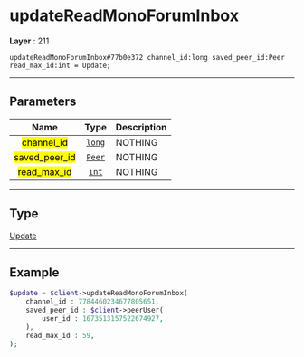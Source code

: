 # updateReadMonoForumInbox

**Layer** : 211

```tl
updateReadMonoForumInbox#77b0e372 channel_id:long saved_peer_id:Peer read_max_id:int = Update;
```

---

## Parameters

| Name | Type | Description |
| :---: | :---: | :--- |
| <mark>channel_id</mark> | [`long`](type/long) | NOTHING |
| <mark>saved_peer_id</mark> | [`Peer`](type/Peer) | NOTHING |
| <mark>read_max_id</mark> | [`int`](type/int) | NOTHING |

---

## Type

[Update](type/Update)

---

## Example

```php
$update = $client->updateReadMonoForumInbox(
	channel_id : 7784460234677805651,
	saved_peer_id : $client->peerUser(
		user_id : 1673513157522674927,
	),
	read_max_id : 59,
);
```